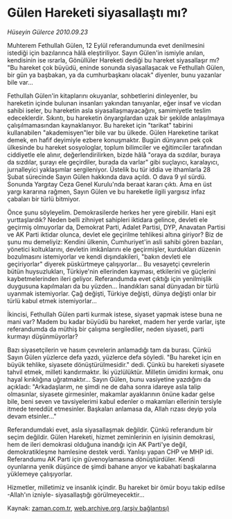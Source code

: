 # Gülen Hareketi siyasallaştı mı?

*Hüseyin Gülerce 2010.09.23*

<td class="news-spot">
<p>Muhterem Fethullah Gülen, 12 Eylül referandumunda evet denilmesini istediği için bazılarınca hâlâ eleştiriliyor. Sayın Gülen'in ismiyle anılan, kendisinin ise ısrarla, Gönüllüler Hareketi dediği bu hareket siyasallaşır mı? "Bu hareket çok büyüdü, eninde sonunda siyasallaşacak ve Fethullah Gülen, bir gün ya başbakan, ya da cumhurbaşkanı olacak" diyenler, bunu yazanlar bile var...</p>
<p><p>Fethullah Gülen'in kitaplarını okuyanlar, sohbetlerini dinleyenler, bu hareketin içinde bulunan insanları yakından tanıyanlar, eğer insaf ve vicdan sahibi iseler, bu hareketin asla siyasallaşmayacağını, samimiyetle teslim edeceklerdir. Sıkıntı, bu hareketin önyargılardan uzak bir şekilde anlaşılmaya çalışılmamasından kaynaklanıyor. Bu hareket için "tarikat" tabirini kullanabilen "akademisyen"ler bile var bu ülkede. Gülen Hareketine tarikat demek, en hafif deyimiyle ezbere konuşmaktır. Bugün dünyanın pek çok ülkesinde bu hareket sosyologlar, toplum bilimciler ve eğitimciler tarafından ciddiyetle ele alınır, değerlendirilirken, bizde hâlâ "oraya da sızdılar, buraya da sızdılar, şurayı ele geçirdiler, burada da varlar" gibi suçlayıcı, karalayıcı, jurnalleyici yaklaşımlar sergileniyor. Üstelik bu tür iddia ve ithamlarla 28 Şubat sürecinde Sayın Gülen hakkında dava açıldı. O dava 9 yıl sürdü. Sonunda Yargıtay Ceza Genel Kurulu'nda beraat kararı çıktı. Ama en üst yargı kararına rağmen, Sayın Gülen ve bu hareketle ilgili yargısız infaz çabaları bir türlü bitmiyor.
<p>Önce şunu söyleyelim. Demokrasilerde herkes her yere girebilir. Hani eşit yurttaşlardık? Neden belli zihniyet sahipleri iktidara gelince, devleti ele geçirmiş olmuyorlar da, Demokrat Parti, Adalet Partisi, DYP, Anavatan Partisi ve AK Parti iktidar olunca, devlet ele geçirilme tehlikesi altına giriyor? Biz de şunu mu demeliyiz: Kendini ülkenin, Cumhuriyet'in asli sahibi gören bazıları, yönetici koltuklarını, devletin imkânlarını ele geçirmişler, kurdukları düzenin bozulmasını istemiyorlar ve kendi dışındakileri, "bakın devleti ele geçiriyorlar" diyerek püskürtmeye çalışıyorlar... Bu vesayetçi çevrelerin bütün huysuzlukları, Türkiye'nin ellerinden kayması, etkilerini ve güçlerini kaybetmelerinden ileri geliyor. Referandumda evet çıktığı için yenilmişlik duygusuna kapılmaları da bu yüzden... İnandıkları sanal dünyadan bir türlü uyanmak istemiyorlar. Çağ değişti, Türkiye değişti, dünya değişti onlar bir türlü kabul etmek istemiyorlar...
<p>İkincisi, Fethullah Gülen parti kurmak istese, siyaset yapmak istese buna ne mani var? Madem bu kadar büyüdü bu hareket, madem her yerde varlar, işte referandumda da müthiş bir çalışma sergilediler, neden siyaseti, parti kurmayı düşünmüyorlar?
<p>Bazı siyasetçilerin ve hasım çevrelerin anlamadığı tam da burası. Çünkü Sayın Gülen yüzlerce defa yazdı, yüzlerce defa söyledi. "Bu hareket için en büyük tehlike, siyasete dönüştürülmesidir." dedi. Çünkü bu hareketi siyasete tahvil etmek, milleti kandırmaktır. İki yüzlülüktür. Milletin ümidini kırmak, onu hayal kırıklığına uğratmaktır... Sayın Gülen, bunu vasiyetine yazdığını da açıkladı: "Arkadaşlarım, ne şimdi ne de daha sonra idareye asla talip olmasınlar, siyasete girmesinler, makamlar ayaklarının önüne kadar gelse bile, beni seven ve tavsiyelerimi kabul edenler o makamları ellerinin tersiyle itmede tereddüt etmesinler. Başkaları anlamasa da, Allah rızası deyip yola devam etsinler..."
<p>Referandumdaki evet, asla siyasallaşmak değildir. Çünkü referandum bir seçim değildir. Gülen Hareketi, hizmet zeminlerinin en iyisinin demokrasi, hem de ileri demokrasi olduğuna inandığı için AK Parti'ye değil, demokratikleşme hamlesine destek verdi. Yanlışı yapan CHP ve MHP idi. Referandumu AK Parti için güvenoylamasına dönüştürdüler. Kendi oyunlarına yenik düşünce de şimdi bahane arıyor ve kabahati başkalarına yüklemeye çalışıyorlar.
<p>Hizmetler, milletimiz ve insanlık içindir. Bu hareket bir ömür boyu takip edilse -Allah'ın izniyle- siyasallaştığı görülmeyecektir... </p>
<a href="http://web.archive.org/web/20101113015254/mailto:h.gulerce@zaman.com.tr">
</a></p></p></p></p></p></p></td>

Kaynak: [zaman.com.tr](http://zaman.com.tr/yazar.do?yazino=1030994), [web.archive.org (arşiv bağlantısı)](http://web.archive.org/web/20101113015254/http://www.zaman.com.tr:80/yazar.do?yazino=1030994)
